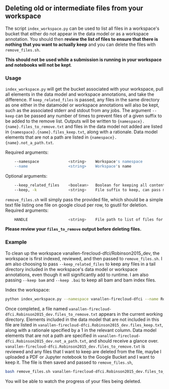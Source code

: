 ## Deleting old or intermediate files from your workspace
The script `index_workspace.py` can be used to list all files in a workspace's bucket that either do not appear in the data model or as a workspace annotation. You should then **review the list of files to ensure that there is nothing that you want to actually keep** and you can delete the files with `remove_files.sh`. 

**This should not be used while a submission is running in your workspace and notebooks will not be kept**.

### Usage
`index_workspace.py` will get the bucket associated with your workspace, pull all elements in the data model and workspace annotations, and take the difference. If `keep_related_files` is passed, any files in the same directory as one either in the datamodel or workspace annotations will also be kept, such as the associated stderr and stdout from any jobs. The argument `--keep` can be passed any number of times to prevent files of a given suffix to be added to the remove list. Outputs will be written to `{namespace}.{name}.files_to_remove.txt` and files in the data model not added are listed in `{namespace}.{name}.files_keep.txt`, along with a rationale. Data model elements that are not a path are listed in `{namespace}.{name}.not_a_path.txt`.

Required arguments:
```bash
    --namespace             <string>    Workspace's namespace
    --name                  <string>    Workspace's name
```

Optional arguments:
```bash
    --keep_related_files    <boolean>   Boolean for keeping all contents for folders in data model
    --keep, -k              <string>    File suffix to keep, can pass multiple times
```

`remove_files.sh` will simply pass the provided file, which should be a simple text file listing one file on google cloud per row, to gsutil for deletion. 
Required arguments:
```bash
    HANDLE                  <string>    File path to list of files for removal
```

**Please review your `files_to_remove` output before deleting files.**

### Example
To clean up the workspace vanallen-firecloud-dfci/Robinson2015_dev, the workspace is first indexed, reviewed, and then passed to `remove_files.sh`. I am also choosing to pass `--keep_related_files` to keep any files in a tail directory included in the workspace's data model or workspace annotations, even though it will significantly add to runtime. I am also passing `--keep bam` and `--keep .bai` to keep all bam and bam index files.

Index the workspace:
```bash
python index_workspace.py --namespace vanallen-firecloud-dfci --name Robinson2015_dev --keep_related_files --keep bam --keep bai
```
Once completed, a file named `vanallen-firecloud-dfci.Robinson2015_dev.files_to_remove.txt` appears in the current working directory. Elements included in the data model that are not included in this file are listed in `vanallen-firecloud-dfci.Robinson2015_dev.files_keep.txt`, along with a rationale specified by a 1 in the relevant column. Data model elements that are not a path are specified in `vanallen-firecloud-dfci.Robinson2015_dev.not_a_path.txt`, and should receive a glance over. `vanallen-firecloud-dfci.Robinson2015_dev.files_to_remove.txt` is reviewed and any files that I want to keep are deleted from the file, maybe I uploaded a PDF or Jupyter notebook to the Google Bucket and I want to keep it. The file is then saved and passed to `remove_files.sh`,
```bash
bash remove_files.sh vanallen-firecloud-dfci.Robinson2015_dev.files_to_remove.txt
```
You will be able to watch the progress of your files being deleted. 